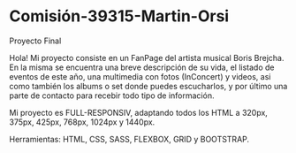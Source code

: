 # Comisión-39315-Martin-Orsi

Proyecto Final

Hola! Mi proyecto consiste en un FanPage del artista musical Boris Brejcha. En la misma se encuentra una breve descripción de su vida, el listado de eventos de este año, una multimedia con fotos (InConcert) y videos, asi como también los albums o set donde puedes escucharlos, y por último una parte de contacto para recebir todo tipo de información.

Mi proyecto es FULL-RESPONSIV, adaptando todos los HTML a 320px, 375px, 425px, 768px, 1024px y 1440px.

Herramientas: HTML, CSS, SASS, FLEXBOX, GRID y BOOTSTRAP.